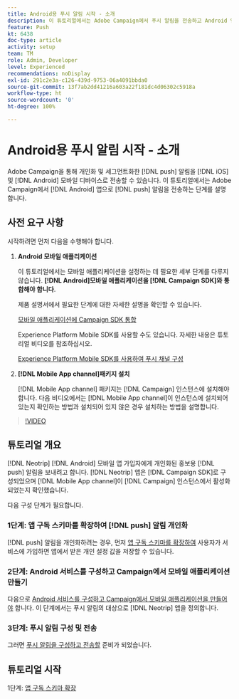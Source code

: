 ```yaml
---
title: Android용 푸시 알림 시작 - 소개
description: 이 튜토리얼에서는 Adobe Campaign에서 푸시 알림을 전송하고 Android 앱에서 이러한 알림을 받는 단계를 설명합니다.
feature: Push
kt: 6438
doc-type: article
activity: setup
team: TM
role: Admin, Developer
level: Experienced
recommendations: noDisplay
exl-id: 291c2e3a-c126-439d-9753-06a4091bbda0
source-git-commit: 13f7ab2dd41216a603a22f181dc4d06302c5918a
workflow-type: ht
source-wordcount: '0'
ht-degree: 100%

---
```


# Android용 푸시 알림 시작 - 소개

Adobe Campaign을 통해 개인화 및 세그먼트화한 [!DNL push] 알림을 [!DNL iOS] 및 [!DNL Android] 모바일 디바이스로 전송할 수 있습니다. 이 튜토리얼에서는 Adobe Campaign에서 [!DNL Android] 앱으로 [!DNL push] 알림을 전송하는 단계를 설명합니다.

## 사전 요구 사항

시작하려면 먼저 다음을 수행해야 합니다.

1) **Android 모바일 애플리케이션**

   이 튜토리얼에서는 모바일 애플리케이션을 설정하는 데 필요한 세부 단계를 다루지 않습니다. **[!DNL Android]모바일 애플리케이션을 [!DNL Campaign SDK]와 통합해야 합니다**.

   제품 설명서에서 필요한 단계에 대한 자세한 설명을 확인할 수 있습니다.

   [모바일 애플리케이션에 Campaign SDK 통합](https://experienceleague.adobe.com/docs/campaign-classic/using/sending-messages/sending-push-notifications/integrating-campaign-sdk-into-the-mobile-application.html?lang=ko)

   Experience Platform Mobile SDK를 사용할 수도 있습니다. 자세한 내용은 튜토리얼 비디오를 참조하십시오.

   [Experience Platform Mobile SDK를 사용하여 푸시 채널 구성](https://experienceleague.adobe.com/docs/campaign-classic-learn/tutorials/sending-messages/push-channel/configure-push-using-aep-mobile-sdk.html?lang=ko)

2) **[!DNL Mobile App channel]패키지 설치**

   [!DNL Mobile App channel] 패키지는 [!DNL Campaign] 인스턴스에 설치해야 합니다. 다음 비디오에서는 [!DNL Mobile App channel]이 인스턴스에 설치되어 있는지 확인하는 방법과 설치되어 있지 않은 경우 설치하는 방법을 설명합니다.

>[!VIDEO](https://video.tv.adobe.com/v/326544?quality=12&learn=on)

## 튜토리얼 개요

[!DNL Neotrip] [!DNL Android] 모바일 앱 가입자에게 개인화된 홍보용 [!DNL push] 알림을 보내려고 합니다. [!DNL Neotrip] 앱은 [!DNL Campaign SDK]로 구성되었으며 [!DNL Mobile App channel]이 [!DNL Campaign] 인스턴스에서 활성화되었는지 확인했습니다.

다음 구성 단계가 필요합니다.

### 1단계: 앱 구독 스키마를 확장하여 [!DNL push] 알림 개인화

[!DNL push] 알림을 개인화하려는 경우, 먼저 [앱 구독 스키마를 확장하여](/help/tutorial-getting-started-with-push-notifications-for-android/extending-the-app-subscription-schema.md) 사용자가 서비스에 가입하면 앱에서 받은 개인 설정 값을 저장할 수 있습니다.

### 2단계: Android 서비스를 구성하고 Campaign에서 모바일 애플리케이션 만들기

다음으로 [Android 서비스를 구성하고 Campaign에서 모바일 애플리케이션을 만들어야](/help/tutorial-getting-started-with-push-notifications-for-android/configuring-an-android-service-in-campaign.md) 합니다. 이 단계에서는 푸시 알림의 대상으로 [!DNL Neotrip] 앱을 정의합니다.

### 3단계: 푸시 알림 구성 및 전송

그러면 [푸시 알림을 구성하고 전송할](/help/tutorial-getting-started-with-push-notifications-for-android/configuring-and-sending-push-notifications.md) 준비가 되었습니다.

## 튜토리얼 시작

1단계: [앱 구독 스키마 확장](/help/tutorial-getting-started-with-push-notifications-for-android/extending-the-app-subscription-schema.md)
